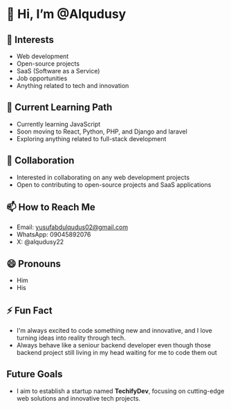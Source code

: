 # 👋 Hi, I’m @Alqudusy

## 👀 Interests
- Web development
- Open-source projects
- SaaS (Software as a Service)
- Job opportunities
- Anything related to tech and innovation

## 🌱 Current Learning Path
- Currently learning JavaScript
- Soon moving to React, Python, PHP, and Django and laravel
- Exploring anything related to full-stack development

## 💞️ Collaboration
- Interested in collaborating on any web development projects
- Open to contributing to open-source projects and SaaS applications

## 📫 How to Reach Me
- Email: yusufabdulqudus02@gmail.com
- WhatsApp: 09045892076
- X: @alqudusy22

## 😄 Pronouns
- Him
- His

## ⚡ Fun Fact
- I'm always excited to code something new and innovative, and I love turning ideas into reality through tech.
- Always behave like a seniour backend developer even though those backend project still living in my head waiting for me to code them out

## Future Goals
- I aim to establish a startup named **TechifyDev**, focusing on cutting-edge web solutions and innovative tech projects.

<!---
Alqudusy/Alqudusy is a ✨ special ✨ repository because its `README.md` (this file) appears on your GitHub profile.
You can click the Preview link to take a look at your changes.
--->
